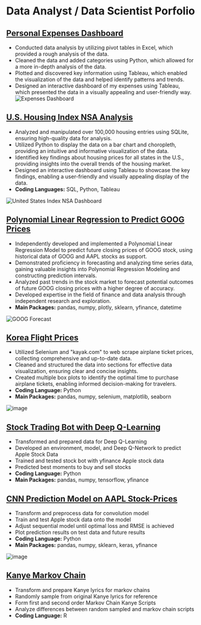 # Data Analyst / Data Scientist Porfolio

## [Personal Expenses Dashboard](https://github.com/jjkcoding/Personal-Expenses-Dashboard)
* Conducted data analysis by utilizing pivot tables in Excel, which provided a rough analysis of the data.
* Cleaned the data and added categories using Python, which allowed for a more in-depth analysis of the data.
* Plotted and discovered key information using Tableau, which enabled the visualization of the data and helped identify patterns and trends.
* Designed an interactive dashboard of my expenses using Tableau, which presented the data in a visually appealing and user-friendly way.
![Expenses Dashboard](https://user-images.githubusercontent.com/43764400/151029041-8900d796-ce09-4d08-aa4d-9cec3f79e980.png)


## [U.S. Housing Index NSA Analysis](https://github.com/jjkcoding/US-Housing-Index-NSA-Analysis)
* Analyzed and manipulated over 100,000 housing entries using SQLite, ensuring high-quality data for analysis.
* Utilized Python to display the data on a bar chart and choropleth, providing an intuitive and informative visualization of the data.
* Identified key findings about housing prices for all states in the U.S., providing insights into the overall trends of the housing market.
* Designed an interactive dashboard using Tableau to showcase the key findings, enabling a user-friendly and visually appealing display of the data.
* **Coding Languages:** SQL, Python, Tableau

![United States Index NSA Dashboard](https://user-images.githubusercontent.com/43764400/150911866-c5139514-cd8e-424c-a4e1-522a2ab726f0.png)


## [Polynomial Linear Regression to Predict GOOG Prices](https://github.com/jjkcoding/Polynomial-Linear-Regression-Predicting-GOOG)
* Independently developed and implemented a Polynomial Linear Regression Model to predict future closing prices of GOOG stock, using historical data of GOOG and AAPL stocks as support.
* Demonstrated proficiency in forecasting and analyzing time series data, gaining valuable insights into Polynomial Regression Modeling and constructing prediction intervals.
* Analyzed past trends in the stock market to forecast potential outcomes of future GOOG closing prices with a higher degree of accuracy.
* Developed expertise in the field of finance and data analysis through independent research and exploration.
* **Main Packages:** pandas, numpy, plotly, sklearn, yfinance, datetime

![GOOG Forecast](https://user-images.githubusercontent.com/43764400/221107702-f38c4096-e988-4f56-bf6c-eb58c7f0a467.png)

## [Korea Flight Prices](https://github.com/jjkcoding/Korea-Flight-Prices)
* Utilized Selenium and "kayak.com" to web scrape airplane ticket prices, collecting comprehensive and up-to-date data.
* Cleaned and structured the data into sections for effective data visualization, ensuring clear and concise insights.
* Created multiple box plots to identify the optimal time to purchase airplane tickets, enabling informed decision-making for travelers.
* **Coding Language:** Python
* **Main Packages:** pandas, numpy, selenium, matplotlib, seaborn

![image](https://user-images.githubusercontent.com/43764400/148858537-b15414ef-8b55-450e-830c-4e8824cba983.png) 

## [Stock Trading Bot with Deep Q-Learning](https://github.com/jjkcoding/Stock-Trading-Bot-with-Deep-Q-Learning)
* Transformed and prepared data for Deep Q-Learning
* Developed an environment, model, and Deep Q-Network to predict Apple Stock Data
* Trained and tested stock bot with yfinance Apple stock data 
* Predicted best moments to buy and sell stocks
* **Coding Language:** Python
* **Main Packages:** pandas, numpy, tensorflow, yfinance


## [CNN Prediction Model on AAPL Stock-Prices](https://github.com/jjkcoding/CNN-Prediction-Model-on-AAPL-Stock-Prices)
* Transform and preprocess data for convolution model
* Train and test Apple stock data onto the model
* Adjust sequential model until optimal loss and RMSE is achieved
* Plot prediction results on test data and future results
* **Coding Language:** Python
* **Main Packages:** pandas, numpy, sklearn, keras, yfinance

![image](https://user-images.githubusercontent.com/43764400/146846404-85020e50-770e-44bd-b982-f0318b98e46a.png)


## [Kanye Markov Chain](https://github.com/jjkcoding/Kanye-Markov-Chain)
* Transform and prepare Kanye lyrics for markov chains
* Randomly sample from original Kanye lyrics for reference
* Form first and second order Markov Chain Kanye Scripts
* Analyze differences between random sampled and markov chain scripts
* **Coding Language:** R

